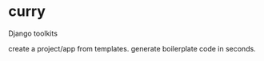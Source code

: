 curry
=====

Django toolkits

create a project/app from templates.
generate boilerplate code in seconds.
